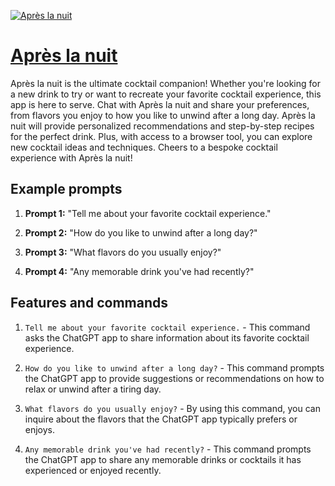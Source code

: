 [![Après la nuit](https://files.oaiusercontent.com/file-UBpei6UpMheurmBZTRWQGeDI?se=2123-10-17T17%3A07%3A45Z&sp=r&sv=2021-08-06&sr=b&rscc=max-age%3D31536000%2C%20immutable&rscd=attachment%3B%20filename%3D5b6ee669-ab45-44e4-928e-61ad2d635dd9.webp&sig=NU6pCiaOk6XIiNdfiDsyWuTAPjSSpzRQDld%2Bdk1vu%2BY%3D)](https://chat.openai.com/g/g-XiKkiqdrb-apres-la-nuit)

# [Après la nuit](https://chat.openai.com/g/g-XiKkiqdrb-apres-la-nuit)

Après la nuit is the ultimate cocktail companion! Whether you're looking for a new drink to try or want to recreate your favorite cocktail experience, this app is here to serve. Chat with Après la nuit and share your preferences, from flavors you enjoy to how you like to unwind after a long day. Après la nuit will provide personalized recommendations and step-by-step recipes for the perfect drink. Plus, with access to a browser tool, you can explore new cocktail ideas and techniques. Cheers to a bespoke cocktail experience with Après la nuit!

## Example prompts

1. **Prompt 1:** "Tell me about your favorite cocktail experience."

2. **Prompt 2:** "How do you like to unwind after a long day?"

3. **Prompt 3:** "What flavors do you usually enjoy?"

4. **Prompt 4:** "Any memorable drink you've had recently?"

## Features and commands

1. `Tell me about your favorite cocktail experience.` - This command asks the ChatGPT app to share information about its favorite cocktail experience.

2. `How do you like to unwind after a long day?` - This command prompts the ChatGPT app to provide suggestions or recommendations on how to relax or unwind after a tiring day.

3. `What flavors do you usually enjoy?` - By using this command, you can inquire about the flavors that the ChatGPT app typically prefers or enjoys.

4. `Any memorable drink you've had recently?` - This command prompts the ChatGPT app to share any memorable drinks or cocktails it has experienced or enjoyed recently.